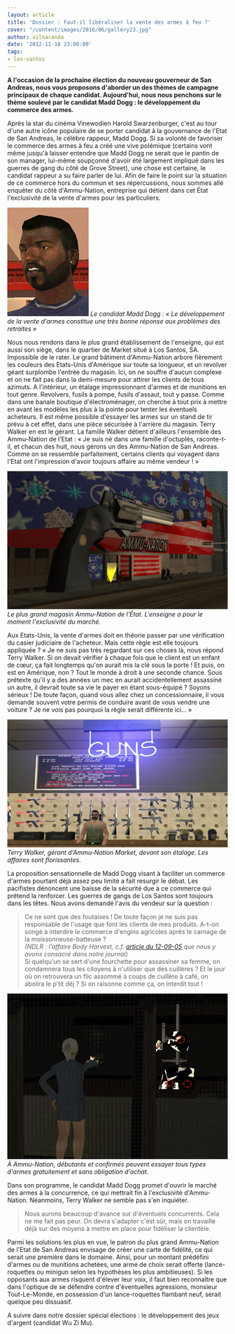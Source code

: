 ```yaml
---
layout: article
title: 'Dossier : Faut-il libéraliser la vente des armes à feu ?'
cover: "/content/images/2016/06/gallery23.jpg"
author: vilnaranda
date: '2012-11-18 23:00:00'
tags:
- los-santos
---
```


 **A l'occasion de la prochaine élection du nouveau gouverneur de San Andreas, nous vous proposons d'aborder un des thèmes de campagne principaux de chaque candidat. Aujourd'hui, nous nous penchons sur le thème soulevé par le candidat Madd Dogg : le développement du commerce des armes.**

Après la star du cinéma Vinewodien Harold Swarzenburger, c'est au tour d'une autre icône populaire de se porter candidat à la gouvernance de l'Etat de San Andreas, le célèbre rappeur, Madd Dogg. Si sa volonté de favoriser le commerce des armes à feu a créé une vive polémique (certains vont même jusqu'à laisser entendre que Madd Dogg ne serait que le pantin de son manager, lui-même soupçonné d'avoir été largement impliqué dans les guerres de gang du côté de Grove Street), une chose est certaine, le candidat rappeur a su faire parler de lui. Afin de faire le point sur la situation de ce commerce hors du commun et ses répercussions, nous sommes allé enquêter du côté d'Ammu-Nation, entreprise qui détient dans cet État l'exclusivité de la vente d'armes pour les particuliers.

![Le candidat Madd Dogg : « Le développement de la vente d'armes constitue une très bonne réponse aux problèmes des retraites »](/content/images/2016/06/Madd_Dogg_%28SA%29.jpg)
_Le candidat Madd Dogg : « Le développement de la vente d'armes constitue une très bonne réponse aux problèmes des retraites »_

Nous nous rendons dans le plus grand établissement de l'enseigne, qui est aussi son siège, dans le quartier de Market situé à Los Santos, SA. Impossible de le rater. Le grand bâtiment d'Ammu-Nation arbore fièrement les couleurs des Etats-Unis d'Amérique sur toute sa longueur, et un revolver géant surplombe l'entrée du magasin. Ici, on ne souffre d'aucun complexe et on ne fait pas dans la demi-mesure pour attirer les clients de tous azimuts. A l'intérieur, un étalage impressionnant d'armes et de munitions en tout genre. Revolvers, fusils à pompe, fusils d'assaut, tout y passe. Comme dans une banale boutique d'électroménager, on cherche à tout prix à mettre en avant les modèles les plus à la pointe pour tenter les éventuels acheteurs. Il est même possible d'essayer les armes sur un stand de tir prévu à cet effet, dans une pièce sécurisée à l'arrière du magasin. Terry Walker en est le gérant. La famille Walker détient d'ailleurs l'ensemble des Ammu-Nation de l'Etat : « Je suis né dans une famille d'octuplés, raconte-t-il, et chacun des huit, nous gérons un des Ammu-Nation de San Andreas. Comme on se ressemble parfaitement, certains clients qui voyagent dans l'Etat ont l'impression d'avoir toujours affaire au même vendeur ! »

![Le plus grand magasin Ammu-Nation de l’État. L'enseigne a pour le moment l'exclusivité du marché.](/content/images/2016/06/gallery23_0.jpg)
_Le plus grand magasin Ammu-Nation de l’État. L'enseigne a pour le moment l'exclusivité du marché._

Aux Etats-Unis, la vente d'armes doit en théorie passer par une vérification du casier judiciaire de l'acheteur. Mais cette règle est elle toujours appliquée ? « Je ne suis pas très regardant sur ces choses là, nous répond Terry Walker. Si on devait vérifier à chaque fois que le client est un enfant de cœur, ça fait longtemps qu'on aurait mis la clé sous la porte ! Et puis, on est en Amérique, non ? Tout le monde à droit à une seconde chance. Sous prétexte qu'il y a des années un mec en aurait accidentellement assassiné un autre, il devrait toute sa vie le payer en étant sous-équipé ? Soyons sérieux ! De toute façon, quand vous allez chez un concessionnaire, il vous demande souvent votre permis de conduire avant de vous vendre une voiture ? Je ne vois pas pourquoi la règle serait différente ici... »

![Terry Walker, gérant d'Ammu-Nation Market, devant son étalage. Les affaires sont florissantes.](/content/images/2016/06/gallery38.jpg)
_Terry Walker, gérant d'Ammu-Nation Market, devant son étalage. Les affaires sont florissantes._

La proposition sensationnelle de Madd Dogg visant à faciliter un commerce d'armes pourtant déjà assez peu limité a fait resurgir le débat. Les pacifistes dénoncent une baisse de la sécurité due à ce commerce qui prétend la renforcer. Les guerres de gangs de Los Santos sont toujours dans les têtes. Nous avons demandé l'avis du vendeur sur la question :

> Ce ne sont que des foutaises ! De toute façon je ne suis pas responsable de l'usage que font les clients de mes produits. A-t-on songé à interdire le commerce d'engins agricoles après le carnage de la moissonneuse-batteuse ?  
> _(NDLR : l'affaire Body Harvest, c.f. [article du 12-09-05](/2005/09/12/body-harvest/) que nous y avons consacré dans notre journal)_  
> Si quelqu'un se sert d'une fourchette pour assassiner sa femme, on condamnera tous les citoyens à n'utiliser que des cuillères ? Et le jour où on retrouvera un flic assommé à coups de cuillère à café, on abolira le p'tit déj ? Si on raisonne comme ça, on interdit tout !

![À Ammu-Nation, débutants et confirmés peuvent essayer tous types d'armes gratuitement et sans obligation d'achat.](/content/images/2016/06/gallery45.jpg)
_À Ammu-Nation, débutants et confirmés peuvent essayer tous types d'armes gratuitement et sans obligation d'achat._

Dans son programme, le candidat Madd Dogg promet d'ouvrir le marché des armes à la concurrence, ce qui mettrait fin à l'exclusivité d'Ammu-Nation. Néanmoins, Terry Walker ne semble pas s'en inquiéter.

> Nous aurons beaucoup d'avance sur d'éventuels concurrents. Cela ne me fait pas peur. On devra s'adapter c'est sûr, mais on travaille déjà sur des moyens à mettre en place pour fidéliser la clientèle.

Parmi les solutions les plus en vue, le patron du plus grand Ammu-Nation de l'Etat de San Andreas envisage de créer une carte de fidélité, ce qui serait une première dans le domaine. Ainsi, pour un montant prédéfini d'armes ou de munitions achetées, une arme de choix serait offerte (lance-roquettes ou minigun selon les hypothèses les plus ambitieuses). Si les opposants aux armes risquent d'élever leur voix, il faut bien reconnaître que dans l'optique de se défendre contre d'éventuelles agressions, monsieur Tout-Le-Monde, en possession d'un lance-roquettes flambant neuf, serait quelque peu dissuasif.

A suivre dans notre dossier spécial élections : le développement des jeux d'argent (candidat Wu Zi Mu).